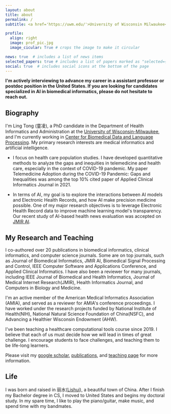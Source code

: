 ```yaml
---
layout: about
title: about
permalink: /
subtitle: <a href='https://uwm.edu/'>University of Wisconsin Milwaukee</a>. Lecturer, Medical Informatics, Data Science. 

profile:
  align: right
  image: prof_pic.jpg
  image_cicular: True # crops the image to make it circular

news: true  # includes a list of news items
selected_papers: true # includes a list of papers marked as "selected={true}"
social: true  # includes social icons at the bottom of the page
---
```


**I'm actively interviewing to advance my career in a assistant professor or postdoc position in the United States. If you are looking for candidates specialized in AI in biomedical informatics, please do not hesitate to reach out.**


## Biography

I'm Ling Tong (童凌), a PhD candidate in the Department of Health Informatics and Administration at the [University of Wisconsin-Milwaukee](https://uwm.edu/), and I'm currently working in [Center for Biomedical Data and Language Processing](https://sites.uwm.edu/jakeluo/). My primary research interests are medical informatics and artificial intelligence. 

- I focus on health care population studies. I have developed quantitative methods to analyze the gaps and inequities in telemedicine and health care, especially in the context of COVID-19 pandemic. My paper Telemedicine Adoption during the COVID-19 Pandemic: Gaps and Inequalities was among the top 10% cited paper of Applied Clinical Informatics Journal in 2021. 

- In terms of AI, my goal is to explore the interactions between AI models and Electronic Health Records, and how AI make precision medicine possible. One of my major research objectives is to leverage Electronic Health Record data to improve machine learning model's transparency. Our recent study of AI-based health news evaluation was accepted on [JMIR AI](https://preprints.jmir.org/preprint/37751/accepted).

## My Research and Teaching 
I co-authored over 20 publications in biomedical informatics, clinical informatics, and computer science journals. Some are on top journals, such as Journal of Biomedical Informatics, JMIR AI, Biomedical Signal Processing and Control, IEEE Computer Software and Applications Conference, and Applied Clinical Informatics. I have also been a reviewer for many journals, including IEEE Journal of Biomedical and Health Informatics, Journal of Medical Internet Research(JMIR), Health Informatics Journal, and Computers in Biology and Medicine.  

I'm an active member of the American Medical Informatics Association (AMIA), and served as a reviewer for AMIA's conference proceedings. I have worked under the research projects funded by National Institute of Health(NIH), National Natural Science Foundation of China(NSFC), and Advancing a Healthier Wisconsin Endowment (AHW).

I've been teaching a healthcare computational tools course since 2019. I believe that each of us must decide how we will lead in times of great challenge. I encourage students to face challenges, and teaching them to be life-long learners. 

Please visit my [google scholar](https://scholar.google.com/citations?user=lIl39DUAAAAJ&hl=en), [publications](https://tongling.github.io/publications/), and [teaching page](https://tongling.github.io/teaching/) for more information. 

## Life
I was born and raised in 丽水([Lishui](https://en.wikipedia.org/wiki/Lishui)), a beautiful town of China. After I finish my Bachelor degree in CS, I moved to United States and begins my doctoral study. In my spare time, I like to play the piano/guitar, make music, and spend time with my bandmates.


